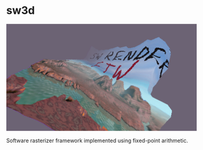 # sw3d
![Screenshot](media/screenshot.png)

Software rasterizer framework implemented using fixed-point arithmetic.
